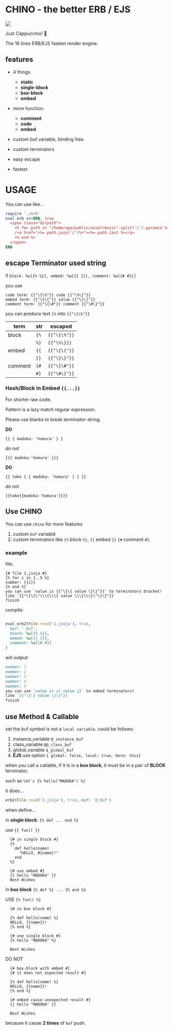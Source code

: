 # CHINO - the better ERB / EJS

<img src="https://media3.giphy.com/media/qTeLrzpDZBY2c/giphy.gif"/>

Just Cappuccino! 🍉

The 16 lines ERB/EJS fastest render engine.

## features

- 4 things
  - __static__
  - __single-block__
  - __box-block__
  - __embed__

- more function:
  - __comment__
  - __code__
  - __embed__

- custom buf variable, binding free.

- custom terminators

- easy escape

- fastest

# USAGE
You can use like...
```ruby
require './erb'
eval erb <<~ERB, true
  <span class="dirpath">
    <% for path in "/home/app/public/asset/music".split('/').pyramid %>
    /<a href="<%= path.join('/')%>"><%= path.last %></a>
    <% end %>
  </span>
ERB
```

## escape Terminator used string

if `block: %w[{% %}], embed: %w[{{ }}], comment: %w[{# #}}]`

you use

```jinja
code term: {{"\{\%"}} code {{"\%\}"}}
embed term: {{"\{\{"}} value {{"\}\}"}}
comment term: {{"\{\#"}} comment {{"\#\}"}}
```

you can preduce text `{%` into `{{"\{\%"}}`

| term  | str | escaped |
| - | - | - |
| block | `{%` | `{{"\{\%"}}` |
| | `%}` | `{{"\%\}}}` |
| embed | `{{` | `{{"\{\{"}}` |
|  | `}}` | `{{"\}\}"}}` |
| comment | `{#` | `{{"\{\#"}}` |
| | `#}` | `{{"\#\}"}}` |

### Hash/Block in Embed `{{...}}`

For shorter raw code.

Pattern is a lazy match regular expression.

Please use blanks to break terminator-string.

__DO__

```jinja
{{ { madoka: 'homura' } }
```

_do not_

```jinja
{{{ madoka:'homura' }}}
```

__DO__

```jinja
{{ take { { madoka: 'homura' } } }}
```

_do not_

```jinja
{{take{{madoka:'homura'}}}}
```

## Use CHINO

You can use `chino` for more features
1. custom `buf` variabld
2. custom terminators like `{%` block `%}`, `{{` embed `}}`
  `{#` comment `#}`.

### example

file:

```jinja
{# file 1.jinja #}
{% for i in 1..5 %}
number: {{i}}
{% end %}
you can use `value is {{"\{\{ value \}\}"}}` to terminators bracket!
like `{{"\{\{\"\\\{\\\{ value \\\}\\\}\"\}\}"}}`
finish
```
compile:

```ruby

eval erb2(File.read('1.jinja'), true,
  buf: '_buf',
  block: %w[{% %}],
  embed: %w[{{ }}],
  comment: %w[{# #}]
)
```

will output:

```markdown
number: 1
number: 2
number: 3
number: 4
number: 5
you can use `value is {{ value }}` to embed terminators!
like `{{"\{\{ value \}\}"}}`
finish
```

## use Method & Callable
set the buf symbol is not a `local variable`.
could be follows:
1. instance_variable `@_instance_buf`
2. class_variable `@@_class_buf`
3. global_variable `$_global_buf`
4. __EJS__ use option `{ global: false, local: true, here: this}`

when you call a callable, if it is in a __box block__,
it must be in a pair of __BLOCK__ terminator.

such as `let's {% hello("MADOKA") %}`

it does...

```ruby
erb2(File.read('2.jinja'), true, buf: '@_buf')
```

when define...

in __single block__: `{% def ... end %}`

use `{{ fun() }}`

```jinja
  {# in single block #}
  {%
    def hello(name)
      "HELLO, #{name}!"
    end
  %}

  {# use embed #}
  {{ hello "MADOKA" }}
  Best Wishes
```

in __box block__ `{% def %} ... {% end %}`

USE `{% fun() %}`

```jinja
  {# in box block #}

  {% def hello(name) %}
  HELLO, {{name}}!
  {% end %}

  {# use single block #}
  {% hello "MADOKA" %}

  Best Wishes
```

DO NOT

```jinja
  {# box-block with embed #}
  {# it does not expected result #}

  {% def hello(name) %}
  HELLO, {{name}}!
  {% end %}

  {# embed cause unexpected result #}
  {{ hello "MADOKA" }}

  Best Wishes
```

because it cause __2 times__ of `buf` push.
